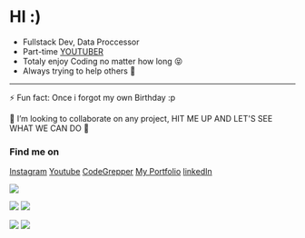 <!--
**Korak-997/Korak-997** is a ✨ _special_ ✨ repository because its `README.md` (this file) appears on your GitHub profile.

Here are some ideas to get you started:

- 🔭 I’m currently working on ...
- 👯 I’m looking to collaborate on ...
- 🤔 I’m looking for help with ...
- 💬 Ask me about ...
- 📫 How to reach me: ...
- 😄 Pronouns: ...
- ⚡ Fun fact: ...
-->

# HI :)

* Fullstack Dev, Data Proccessor
* Part-time [YOUTUBER](https://www.youtube.com/channel/UC9j6pieJxlXmpq0k7kV1VDg)
* Totaly enjoy Coding no matter how long 😝
* Always trying to help others 🙂
---------------------------------

⚡ Fun fact: Once i forgot my own Birthday :p

👯 I’m looking to collaborate on any project, HIT ME UP AND LET'S SEE WHAT WE CAN DO  🥰

### Find me on 


[Instagram](https://instagram.com/korak997)  [Youtube](https://www.youtube.com/channel/UC9j6pieJxlXmpq0k7kV1VDg) [CodeGrepper](https://www.codegrepper.com/profile/korak-kurani) [My Portfolio](https://www.korak-kurani.com/) [linkedIn](https://linkedin.com/in/korak-kurani-94351b235)

![](http://github-profile-summary-cards.vercel.app/api/cards/profile-details?username=korak-997&theme=github_dark)

![](http://github-profile-summary-cards.vercel.app/api/cards/repos-per-language?username=korak-997&theme=github_dark)
![](http://github-profile-summary-cards.vercel.app/api/cards/most-commit-language?username=korak-997&theme=github_dark)

![](http://github-profile-summary-cards.vercel.app/api/cards/stats?username=korak-997&theme=github_dark)
![](http://github-profile-summary-cards.vercel.app/api/cards/productive-time?username=korak-997&theme=github_dark&utcOffset=8)
